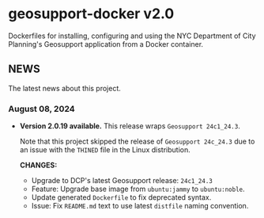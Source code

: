 # geosupport-docker v2.0

Dockerfiles for installing, configuring and using the NYC Department of City Planning's Geosupport application from a Docker container.

## NEWS

The latest news about this project.

### August 08, 2024

* **Version 2.0.19 available.** This release wraps `Geosupport 24c1_24.3`.

  Note that this project skipped the release of `Geosupport 24c_24.3` due
  to an issue with the `THINED` file in the Linux distribution.

  **CHANGES:**

  * Upgrade to DCP's latest Geosupport release: `24c1_24.3`
  * Feature: Upgrade base image from `ubuntu:jammy` to `ubuntu:noble`.
  * Update generated `Dockerfile` to fix deprecated syntax.
  * Issue: Fix `README.md` text to use latest `distfile` naming convention.
